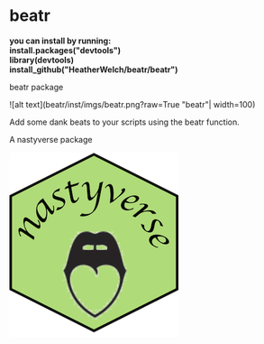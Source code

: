 # beatr

**you can install by running:  
install.packages("devtools") <br />
library(devtools) <br />
install_github("HeatherWelch/beatr/beatr") <br />**

beatr package

![alt text](beatr/inst/imgs/beatr.png?raw=True "beatr"| width=100)

Add some dank beats to your scripts using the beatr function.

A nastyverse package

![alt text](beatr/inst/imgs/nastyverse.png?raw=True "nastyverse")



